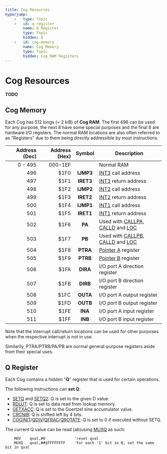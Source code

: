 ```yaml
---
title: Cog Resources
hyperjump:
    -   type: Topic
    -   id: q-register
        name: Q Register
        type: Topic
        hidden: Q
    -   id: cog-memory
        name: Cog Memory
        type: Topic
        hidden: Cog RAM Registers
---
```

# Cog Resources

**TODO**

## Cog Memory

Each Cog has 512 longs (= 2 kiB) of **Cog RAM**. The first 496 can be used for any purpose, the next 8 have some special purposes and the final 8 are hardware I/O registers. The normal RAM locations are also often referred to as "Registers" due to them being directly addressible by most instructions.

|Address (Dec)|Address (Hex)|Symbol|Description|
|-:|-:|:-:|-|
|0 - 495|$000-$1EF||Normal RAM|
|496|$1F0|**IJMP3**|[INT3](irq.html) call address|
|497|$1F1|**IRET3**|[INT3](irq.html) return address|
|498|$1F2|**IJMP2**|[INT2](irq.html) call address|
|499|$1F3|**IRET2**|[INT2](irq.html) return address|
|500|$1F4|**IJMP1**|[INT1](irq.html) call address|
|501|$1F5|**IRET1**|[INT1](irq.html) return address|
|502|$1F6|**PA**|Used with [CALLPA](branch.html#callpa), [CALLD](branch.html#calld) and [LOC](alu.html#loc)|
|503|$1F7|**PB**|Used with [CALLPB](branch.html#callpb), [CALLD](branch.html#calld) and [LOC](alu.html#loc)|
|504|$1F8|**PTRA**|[Pointer A](hubmem.html#pointer-expressions) register|
|505|$1F9|**PTRB**|[Pointer B](hubmem.html#pointer-expressions) register|
|506|$1FA|**DIRA**|I/O port A direction register|
|507|$1FB|**DIRB**|I/O port B direction register|
|508|$1FC|**OUTA**|I/O port A output register|
|509|$1FD|**OUTB**|I/O port B output register|
|510|$1FE|**INA**|I/O port A input register|
|511|$1FF|**INB**|I/O port B input register|

Note that the interrupt call/return locations can be used for other purposes when the respective interrupt is not in use.

Similarily, PTRA/PTRB/PA/PB are normal general-purpose registers aside from their special uses.


## Q Register

Each Cog contains a hidden "**Q**" register that is used for certain operations.

The following instructions can **set Q**:

- [SETQ](misc.html#setq) and [SETQ2](misc.html#setq2): Q is set to the given D value.
- [RDLUT](lutmem.html#rdlut): Q is set to data read from lookup memory.
- [GETXACC](streamer.html#getxacc): Q is set to the Goertzel sine accumulator value.
- [CRCNIB](alu.html#crcnib): Q is shifted left by 4 bits.
- [COGINIT](hubctrl.html#coginit)/[QDIV](cordic.html#qdiv)/[QFRAC](cordic.html#qfrac)/[QROTATE](cordic.html#qrotate): Q is set to 0 if executed without SETQ.

The current Q value can be read (ab)using [MUXQ](alu.html#muxq) as such:

~~~
    MOV    qval,#0             'reset qval
    MUXQ   qval,##$FFFFFFFF    'for each '1' bit in Q, set the same bit in qval
~~~

